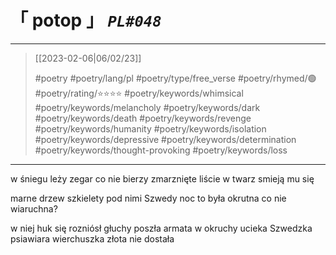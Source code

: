# &#12300; potop &#12301; *`PL#048`*

---

> [[2023-02-06|06/02/23]]
> 
> #poetry 
> #poetry/lang/pl 
> #poetry/type/free_verse 
> #poetry/rhymed/🟢 
> #poetry/rating/⭐⭐⭐⭐ 
> #poetry/keywords/whimsical #poetry/keywords/melancholy #poetry/keywords/dark #poetry/keywords/death #poetry/keywords/revenge #poetry/keywords/humanity #poetry/keywords/isolation #poetry/keywords/depressive #poetry/keywords/determination #poetry/keywords/thought-provoking #poetry/keywords/loss 

---

w śniegu leży
zegar co nie bierzy
zmarznięte liście
w twarz smieją mu się

marne drzew szkielety
pod nimi Szwedy
noc to była okrutna
co nie wiaruchna?

w niej huk się rozniósł głuchy
poszła armata w okruchy
ucieka Szwedzka psiawiara
wierchuszka złota nie dostała 